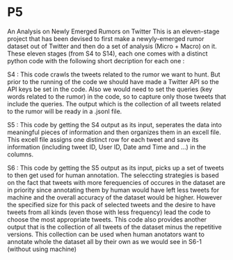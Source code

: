# P5
An Analysis on Newly Emerged Rumors on Twitter
This is an eleven-stage project that has been devised to first make a newyly-emerged rumor dataset out of Twitter and then do a set of analysis (Micro + Macro) on it. These eleven stages (from S4 to S14), each one comes with a distinct python code with the following short decription for each one :

S4 : This code crawls the tweets related to the rumor we want to hunt. But prior to the running of the code we should have made a Twitter API so the API keys be set in the code. Also we would need to set the queries (key words related to the rumor) in the code, so to capture only those tweets that include the queries. The output which is the collection of all tweets related to the rumor will be ready in a .jsonl file.

S5 : This code by getting the S4 output as its input, seperates the data into meaningful pieces of information and then organizes them in an excell file. This excell file assigns one distinct row for each tweet and save its information (including tweet ID, User ID, Date amd Time and ...) in the columns.

S6 : This code by getting the S5 output as its input, picks up a set of tweets to then get used for human annotation. The seleccting strategies is based on the fact that tweets with more ferequencies of occures in the dataset are in priority since annotating them by human would have left less tweets for machine and the overall accuracy of the dataset would be higher. However the specified size for this pack of selected tweets and the desire to have tweets from all kinds (even those with less frequency) lead the code to choose the most appropriate tweets. This code also provides another output that is the collection of all tweets of the dataset minus the repetitive versions. This collection can be used when human anotators want to annotate whole the dataset all by their own as we would see in S6-1 (without using machine)
